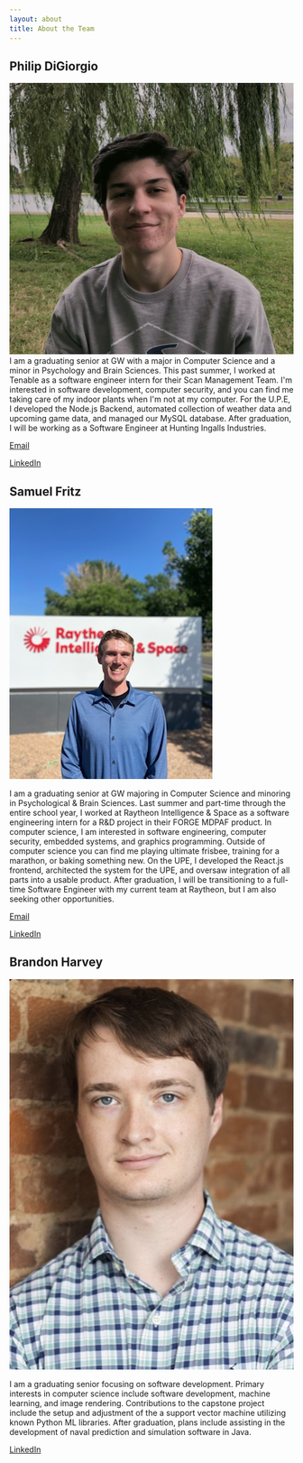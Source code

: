 ```yaml
---
layout: about
title: About the Team
---
```


## Philip DiGiorgio
![Philip DiGiorgio](/docs/assets/Webpage-picture-PD.jpg)
I am a graduating senior at GW with a major in Computer Science and a minor in Psychology and Brain Sciences. This past summer, I worked at Tenable as a software engineer intern for their Scan Management Team. I'm interested in software development, computer security, and you can find me taking care of my indoor plants when I'm not at my computer. For the U.P.E, I developed the Node.js Backend, automated collection of weather data and upcoming game data, and managed our MySQL database. After graduation, I will be working as a Software Engineer at Hunting Ingalls Industries.

[Email](mailto:phildigiorgio@gmail.com)

[LinkedIn](https://www.linkedin.com/in/philipdigiorgio/)

## Samuel Fritz
![Samuel Fritz](/docs/assets/webpage-samuel.jpg)

I am a graduating senior at GW majoring in Computer Science and minoring in Psychological & Brain Sciences. Last summer and part-time through the entire school year, I worked at Raytheon Intelligence & Space as a software engineering intern for a R&D project in their FORGE MDPAF product. In computer science, I am interested in software engineering, computer security, embedded systems, and graphics programming. Outside of computer science you can find me playing ultimate frisbee, training for a marathon, or baking something new. On the UPE, I developed the React.js frontend, architected the system for the UPE, and oversaw integration of all parts into a usable product. After graduation, I will be transitioning to a full-time Software Engineer with my current team at Raytheon, but I am also seeking other opportunities.

[Email](mailto:fr.samuel938@gmail.com)

[LinkedIn](https://www.linkedin.com/in/fritzsamuel/)

## Brandon Harvey
![Brandon Harvey](/docs/assets/webpage-brandon.png)

I am a graduating senior focusing on software development. Primary interests in computer science include software development, machine learning, and image rendering. Contributions to the capstone project include the setup and adjustment of the a support vector machine utilizing known Python ML libraries. After graduation, plans include assisting in the development of naval prediction and simulation software in Java.

[LinkedIn](https://www.linkedin.com/in/brandon-harvey-b225b017a)